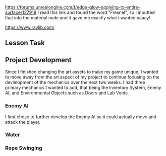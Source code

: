 https://forums.unrealengine.com/t/edge-glow-applying-to-entire-surface/127918
I read this link and found the word "Fresnel", so I inputted that into the material node and it gave me exactly what i wanted yaaay!

https://www.raylib.com/

## Lesson Task

## Project Development


Since I finished changing the art assets to make my game unique, I wanted to move away from the art aspect of my project to continue focusing on the devlelopment of the mechanics over the next two weeks. I had three primary mechanics I wanted to add, that being the Inventory System, Enemy AI, and Environmental Objects such as Doors and Lab Vents.

### Enemy AI
I first chose to further develop the Enemy AI so it could actually move and attack the player.




### Water


### Rope Swinging